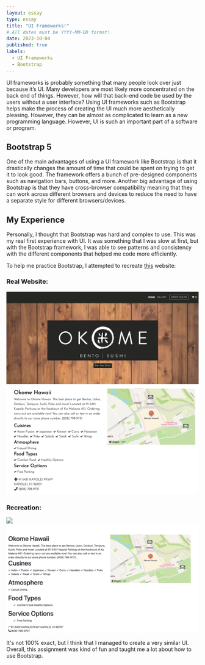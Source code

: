 ```yaml
---
layout: essay
type: essay
title: "UI Frameworks!"
# All dates must be YYYY-MM-DD format!
date: 2023-10-04
published: true
labels:
  - UI Frameworks
  - Bootstrap
---
```


UI frameworks is probably something that many people look over just because it’s UI. Many developers are most likely more concentrated on the back end of things. However, how will that back-end code be used by the users without a user interface? Using UI frameworks such as Bootstrap helps make the process of creating the UI much more aesthetically pleasing. However, they can be almost as complicated to learn as a new programming language. However, UI is such an important part of a software or program.

## Bootstrap 5
One of the main advantages of using a UI framework like Bootstrap is that it drastically changes the amount of time that could be spent on trying to get it to look good. The framework offers a bunch of pre-designed components such as navigation bars, buttons, and more. Another big advantage of using Bootstrap is that they have cross-browser compatibility meaning that they can work across different browsers and devices to reduce the need to have a separate style for different browsers/devices. 

## My Experience
Personally, I thought that Bootstrap was hard and complex to use. This was my real first experience with UI. It was something that I was slow at first, but with the Bootstrap framework, I was able to see patterns and consistency with the different components that helped me code more efficiently. 

To help me practice Bootstrap, I attempted to recreate [this](https://okomehawaii.menufy.com/) website:

### Real Website:
<img src="../img/UI-frameworks/okome-real-1.png">
<img src="../img/UI-frameworks/okome-real-2.png">

### Recreation:
<img src="../img/UI-frameworks/okome-fake-1.png"><img src="../img/UI-frameworks/okome-fake-2.png">

It's not 100% exact, but I think that I managed to create a very similar UI. Overall, this assignment was kind of fun and taught me a lot about how to use Bootstrap. 